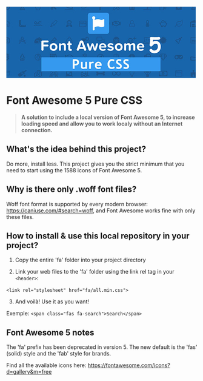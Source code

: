 ![Image description](readme_header.jpg)


# Font Awesome 5 Pure CSS
>**A solution to include a local version of Font Awesome 5, to increase loading speed and allow you to work localy without an Internet connection.**



## What's the idea behind this project?
Do more, install less. This project gives you the strict minimum that you need to start using the 1588 icons of Font Awesome 5.



## Why is there only .woff font files?
Woff font format is supported by every modern browser: https://caniuse.com/#search=woff, and Font Awesome works fine with only these files.



## How to install & use this local repository in your project?

1) Copy the entire 'fa' folder into your project directory


2) Link your web files to the 'fa' folder using the link rel tag in your ```<header>```:

  ```<link rel="stylesheet" href="fa/all.min.css">```
  

3) And voilà! Use it as you want!

Exemple: ```<span class="fas fa-search">Search</span>```




## Font Awesome 5 notes
The 'fa' prefix has been deprecated in version 5. The new default is the 'fas' (solid) style and the 'fab' style for brands.

Find all the available icons here: https://fontawesome.com/icons?d=gallery&m=free
